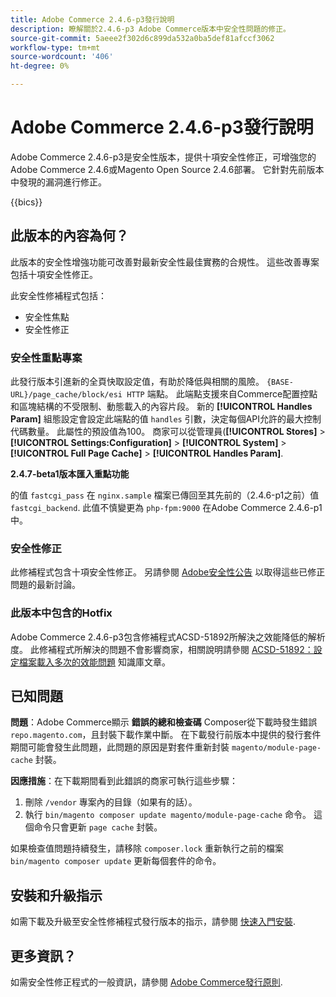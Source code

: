 ```yaml
---
title: Adobe Commerce 2.4.6-p3發行說明
description: 瞭解關於2.4.6-p3 Adobe Commerce版本中安全性問題的修正。
source-git-commit: 5aeee2f302d6c899da532a0ba5def81afccf3062
workflow-type: tm+mt
source-wordcount: '406'
ht-degree: 0%

---
```



# Adobe Commerce 2.4.6-p3發行說明

Adobe Commerce 2.4.6-p3是安全性版本，提供十項安全性修正，可增強您的Adobe Commerce 2.4.6或Magento Open Source 2.4.6部署。 它針對先前版本中發現的漏洞進行修正。

{{bics}}

## 此版本的內容為何？

此版本的安全性增強功能可改善對最新安全性最佳實務的合規性。 這些改善專案包括十項安全性修正。

此安全性修補程式包括：

* 安全性焦點
* 安全性修正

### 安全性重點專案

此發行版本引進新的全頁快取設定值，有助於降低與相關的風險。 `{BASE-URL}/page_cache/block/esi HTTP` 端點。 此端點支援來自Commerce配置控點和區塊結構的不受限制、動態載入的內容片段。 新的 **[!UICONTROL Handles Param]** 組態設定會設定此端點的值 `handles` 引數，決定每個API允許的最大控制代碼數量。 此屬性的預設值為100。 商家可以從管理員(**[!UICONTROL Stores]** > **[!UICONTROL Settings:Configuration]** > **[!UICONTROL System]** > **[!UICONTROL Full Page Cache]** > **[!UICONTROL Handles Param]**. <!-- AC-9113 -->

**2.4.7-beta1版本匯入重點功能**

的值 `fastcgi_pass` 在 `nginx.sample` 檔案已傳回至其先前的（2.4.6-p1之前）值 `fastcgi_backend`. 此值不慎變更為 `php-fpm:9000` 在Adobe Commerce 2.4.6-p1中。

### 安全性修正

此修補程式包含十項安全性修正。 另請參閱 [Adobe安全性公告](https://helpx.adobe.com/security/products/magento/apsb23-50.html) 以取得這些已修正問題的最新討論。

### 此版本中包含的Hotfix

Adobe Commerce 2.4.6-p3包含修補程式ACSD-51892所解決之效能降低的解析度。 此修補程式所解決的問題不會影響商家，相關說明請參閱 [ACSD-51892：設定檔案載入多次的效能問題](https://experienceleague.adobe.com/docs/commerce-knowledge-base/kb/support-tools/patches/v1-1-33/acsd-51892-performance-issue-where-config-files-load-multiple-times.html) 知識庫文章。

## 已知問題

**問題**：Adobe Commerce顯示 **錯誤的總和檢查碼** Composer從下載時發生錯誤 `repo.magento.com`，且封裝下載作業中斷。 在下載發行前版本中提供的發行套件期間可能會發生此問題，此問題的原因是對套件重新封裝 `magento/module-page-cache` 封裝。

**因應措施**：在下載期間看到此錯誤的商家可執行這些步驟：

1) 刪除 `/vendor` 專案內的目錄（如果有的話）。
2) 執行 `bin/magento composer update magento/module-page-cache` 命令。 這個命令只會更新 `page cache` 封裝。

如果檢查值問題持續發生，請移除 `composer.lock` 重新執行之前的檔案 `bin/magento composer update` 更新每個套件的命令。

## 安裝和升級指示

如需下載及升級至安全性修補程式發行版本的指示，請參閱 [快速入門安裝](../../../installation/composer.md).

## 更多資訊？

如需安全性修正程式的一般資訊，請參閱 [Adobe Commerce發行原則](https://experienceleague.adobe.com/docs/commerce-operations/release/planning/versioning-policy.html?lang=en#security-patch-release).
